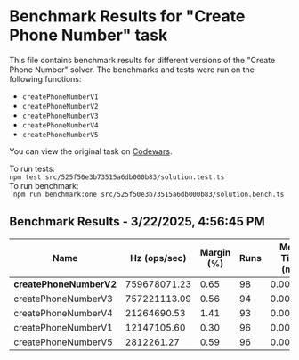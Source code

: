 # Benchmark Results for "Create Phone Number" task

This file contains benchmark results for different versions of the "Create Phone Number" solver. The benchmarks and tests were run on the
following functions:

- `createPhoneNumberV1`
- `createPhoneNumberV2`
- `createPhoneNumberV3`
- `createPhoneNumberV4`
- `createPhoneNumberV5`

You can view the original task on [Codewars](https://www.codewars.com/kata/525f50e3b73515a6db000b83/train/typescript).

To run tests:  
```npm test src/525f50e3b73515a6db000b83/solution.test.ts```  
To run benchmark:  
``` npm run benchmark:one src/525f50e3b73515a6db000b83/solution.bench.ts```

## Benchmark Results - 3/22/2025, 4:56:45 PM
| Name                   | Hz (ops/sec) | Margin (%) | Runs | Mean Time (ms) | Deviation (ms) |
|------------------------|--------------|------------|------|-----------------|----------------|
|**createPhoneNumberV2**|759678071.23|0.65|98|0.000000|0.000000|
|createPhoneNumberV3|757221113.09|0.56|94|0.000000|0.000000|
|createPhoneNumberV4|21264690.53|1.41|93|0.000000|0.000000|
|createPhoneNumberV1|12147105.60|0.30|96|0.000000|0.000000|
|createPhoneNumberV5|2812261.27|0.59|96|0.000000|0.000000|


